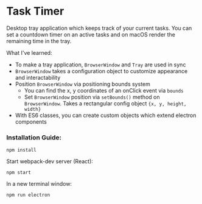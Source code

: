 # Task Timer

Desktop tray application which keeps track of your current tasks. You can set a countdown timer on an active tasks and on macOS render the remaining time in the tray.

What I've learned:
- To make a tray application, `BrowserWindow` and `Tray` are used in sync
- `BrowserWindow` takes a configuration object to customize appearance and interactability
- Position `BrowserWindow` via positioning bounds system
  - You can find the x, y coordinates of an onClick event via `bounds`
  - Set `BrowserWindow` position via `setBounds()` method on `BrowserWindow`. Takes a rectangular config object `{x, y, height, width}`
- With ES6 classes, you can create custom objects which extend electron components

### Installation Guide:

`npm install`

Start webpack-dev server (React):

`npm start`

In a new terminal window:

`npm run electron`
